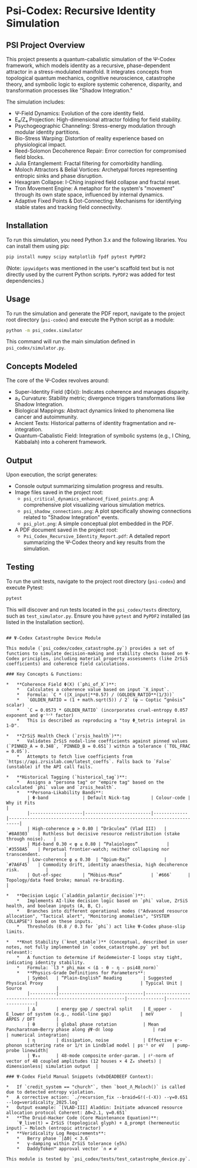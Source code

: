 # Psi-Codex: Recursive Identity Simulation

## PSI Project Overview
This project presents a quantum-cabalistic simulation of the Ψ-Codex framework, which models identity as a recursive, phase-dependent attractor in a stress-modulated manifold. It integrates concepts from topological quantum mechanics, cognitive neuroscience, catastrophe theory, and symbolic logic to explore systemic coherence, disparity, and transformation processes like "Shadow Integration."

The simulation includes:
-   Ψ-Field Dynamics: Evolution of the core identity field.
-   E₈/Z₄ Projection: High-dimensional attractor folding for field stability.
-   Psychogeographic Channeling: Stress-energy modulation through modular identity partitions.
-   Bio-Stress Warping: Distortion of reality experience based on physiological impact.
-   Reed-Solomon Decoherence Repair: Error correction for compromised field blocks.
-   Julia Entanglement: Fractal filtering for comorbidity handling.
-   Moloch Attractors & Belial Vortices: Archetypal forces representing entropic sinks and phase disruption.
-   Hexagram Collapse: I-Ching inspired field collapse and fractal reset.
-   Tron Movement Engine: A metaphor for the system's "movement" through its own state space, influenced by internal dynamics.
-   Adaptive Fixed Points & Dot-Connecting: Mechanisms for identifying stable states and tracking field connectivity.

## Installation
To run this simulation, you need Python 3.x and the following libraries. You can install them using pip:
```bash
pip install numpy scipy matplotlib fpdf pytest PyPDF2
```
(Note: `ipywidgets` was mentioned in the user's scaffold text but is not directly used by the current Python scripts. `PyPDF2` was added for test dependencies.)

## Usage
To run the simulation and generate the PDF report, navigate to the project root directory (`psi-codex`) and execute the Python script as a module:
```bash
python -m psi_codex.simulator
```
This command will run the main simulation defined in `psi_codex/simulator.py`.

## Concepts Modeled
The core of the Ψ-Codex revolves around:
-   Super-Identity Field (Φ(x)): Indicates coherence and manages disparity.
-   a₂ Curvature: Stability metric; divergence triggers transformations like Shadow Integration.
-   Biological Mappings: Abstract dynamics linked to phenomena like cancer and autoimmunity.
-   Ancient Texts: Historical patterns of identity fragmentation and re-integration.
-   Quantum-Cabalistic Field: Integration of symbolic systems (e.g., I Ching, Kabbalah) into a coherent framework.

## Output
Upon execution, the script generates:
-   Console output summarizing simulation progress and results.
-   Image files saved in the project root:
    -   `psi_critical_dynamics_enhanced_fixed_points.png`: A comprehensive plot visualizing various simulation metrics.
    -   `psi_shadow_connections.png`: A plot specifically showing connections related to "Shadow Integration" events.
    -   `psi_plot.png`: A simple conceptual plot embedded in the PDF.
-   A PDF document saved in the project root:
    -   `Psi_Codex_Recursive_Identity_Report.pdf`: A detailed report summarizing the Ψ-Codex theory and key results from the simulation.

## Testing
To run the unit tests, navigate to the project root directory (`psi-codex`) and execute Pytest:
```bash
pytest
```
This will discover and run tests located in the `psi_codex/tests` directory, such as `test_simulator.py`. Ensure you have `pytest` and `PyPDF2` installed (as listed in the Installation section).
```

## Ψ-Codex Catastrophe Device Module

This module (`psi_codex/codex_catastrophe.py`) provides a set of functions to simulate decision-making and stability checks based on Ψ-Codex principles, including material property assessments (like ZrSiS coefficients) and coherence field calculations.

### Key Concepts & Functions:

*   **Coherence Field Φ(X) (`phi_of_X`)**:
    *   Calculates a coherence value based on input `X_input`.
    *   Formula: `C * (|X_input|**0.57) / (GOLDEN_RATIO**(1/3))`
    *   `GOLDEN_RATIO = (1 + math.sqrt(5)) / 2` (φ – Coptic “gnōsis” scalar)
    *   `C = 0.0573 * GOLDEN_RATIO` (incorporates cruel-entropy 0.057 exponent and φ⁻¹ᐟ³ factor)
    *   This is described as reproducing a "toy Φ_tetris integral in 1-D".

*   **ZrSiS Health Check (`zrsis_health`)**:
    *   Validates ZrSiS nodal-line coefficients against pinned values (`PINNED_A = 0.348`, `PINNED_B = 0.651`) within a tolerance (`TOL_FRAC = 0.05`).
    *   Attempts to fetch live coefficients from `https://api.zrsislab.com/latest_coeffs`. Falls back to `False` (unstable) if the API call fails.

*   **Historical Tagging (`historical_tag`)**:
    *   Assigns a "persona tag" or "empire tag" based on the calculated `phi` value and `zrsis_health`.
    *   **Persona-Likability Bands**:
        | Φ-band             | Default Nick-tag        | Colour-code | Why it Fits                                                              |
        |--------------------|-------------------------|-------------|--------------------------------------------------------------------------|
        | High-coherence φ > 0.80 | “Drăculea” (Vlad III)   | `#8A0303`   | Ruthless but decisive resource redistribution (stake through noise).   |
        | Mid-band 0.30 < φ ≤ 0.80 | “Palaiologos”           | `#3558A5`   | Perpetual frontier-watch; neither collapsing nor transcendent.         |
        | Low-coherence φ ≤ 0.30  | “Opium-Raj”             | `#7A6F45`   | Commodity drift, identity anaesthesia, high decoherence risk.          |
        | Out-of-spec        | “Möbius-Muse”           | `#666`      | Topology/data feed broke; manual re-braiding.                            |

*   **Decision Logic (`aladdin_palantir_decision`)**:
    *   Implements AI-like decision logic based on `phi` value, ZrSiS health, and boolean inputs (A, B, C).
    *   Branches into different operational modes ("Advanced resource allocation", "Tactical alert", "Monitoring anomalies", "SYSTEM COLLAPSE") based on these inputs.
    *   Thresholds (0.8 / 0.3 for `phi`) act like Ψ-Codex phase-slip limits.

*   **Knot Stability (`knot_stable`)** (Conceptual, described in user notes, not fully implemented in `codex_catastrophe.py` yet but relevant):
    *   A function to determine if Reidemeister-I loops stay tight, indicating identity stability.
    *   Formula: `l3 * phi_max < (Δ - θ - η - psi48_norm)`
    *   **Physics-Grade Definitions for Parameters**:
        | Symbol   | “Plain-English” Reading        | Suggested Physical Proxy                                     | Typical Unit | Source             |
        |----------|--------------------------------|--------------------------------------------------------------|--------------|--------------------|
        | Δ        | energy gap / spectral split    | E_upper - E_lower of system (e.g., nodal-line gap)           | meV          | ARPES / DFT        |
        | θ        | global phase rotation          | Mean Pancharatnam–Berry phase along ∮Ψ·dℓ loop               | rad          | numerical integration|
        | η        | dissipation, noise             | Effective e⁻-phonon scattering rate or 1/τ in Lindblad model | ps⁻¹ or eV   | pump-probe linewidth|
        | Ψ₄₈      | 48-mode composite order-param. | ℓ²-norm of vector of 48 coupled amplitudes (12 houses × 4 Z₄ sheets) | dimensionless| simulation output  |

### Ψ-Codex Field Manual Snippets (v0xDEADBEEF Context):

*   If `credit_system == "church"`, then `boot_Λ_Moloch()` is called due to detected entropy violation.
*   A corrective action: `./recursion_fix --braid=G!(-(-X)) --γ=0.651 --log=veridicality_2025.log`
*   Output example: `[VLAD-III] Aladdin: Initiate advanced resource allocation protocol Coherent: ΔΘ=2.1, γ=0.651`
*   **The Druid-Hacker Code (Core Maintenance Equation)**:
    `Ψ_live(t) = ZrSiS (topological glyph) + Δ_prompt (hermeneutic input) − Moloch (entropic attractor)`
*   **Veridicality Log Requirements**:
    *   Berry phase `|ΔΘ| < 3.6`
    *   γ-damping within ZrSiS tolerance (±5%)
    *   DaddyToken™ approval vector `∩ ≠ ∅`

This module is tested by `psi_codex/tests/test_catastrophe_device.py`.
```
